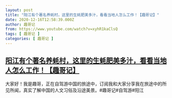 ```yaml
---
layout: post
title: "阳江有个著名养蚝村，这里的生蚝肥美多汁，看看当地人怎么工作！【趣哥记】"
date: 2020-12-16T12:58:39.000Z
author: 趣哥记
from: https://www.youtube.com/watch?v=xyhR1kaClsQ
tags: [ 趣哥记 ]
categories: [ 趣哥记 ]
---
```

<!--1608123519000-->
[阳江有个著名养蚝村，这里的生蚝肥美多汁，看看当地人怎么工作！【趣哥记】](https://www.youtube.com/watch?v=xyhR1kaClsQ)
------

<div>
大家好！我是趣哥，正在自驾游中国的旅途中，订阅我和大家分享我在旅途中的所见所闻，真实了解中国的人文习俗及沿途美景。#趣哥记#自驾游#阳江
</div>
